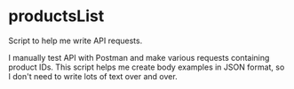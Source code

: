 # productsList
Script to help me write API requests.

I manually test API with Postman and make various requests containing product IDs. This script helps me create body examples in JSON format, so I don't need to write lots of text over and over.
